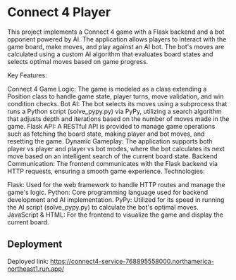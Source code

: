 
# Connect 4 Player

This project implements a Connect 4 game with a Flask backend and a bot opponent powered by AI. The application allows players to interact with the game board, make moves, and play against an AI bot. The bot's moves are calculated using a custom AI algorithm that evaluates board states and selects optimal moves based on game progress.

Key Features:

Connect 4 Game Logic: The game is modeled as a class extending a Position class to handle game state, player turns, move validation, and win condition checks.
Bot AI: The bot selects its moves using a subprocess that runs a Python script (solve_pypy.py) via PyPy, utilizing a search algorithm that adjusts depth and iterations based on the number of moves made in the game.
Flask API: A RESTful API is provided to manage game operations such as fetching the board state, making player and bot moves, and resetting the game.
Dynamic Gameplay: The application supports both player vs player and player vs bot modes, where the bot calculates its next move based on an intelligent search of the current board state.
Backend Communication: The frontend communicates with the Flask backend via HTTP requests, ensuring a smooth game experience.
Technologies:

Flask: Used for the web framework to handle HTTP routes and manage the game's logic.
Python: Core programming language used for backend development and AI implementation.
PyPy: Utilized for its speed in running the AI script (solve_pypy.py) to calculate the bot's optimal moves.
JavaScript & HTML: For the frontend to visualize the game and display the current board.



## Deployment

Deployed link: https://connect4-service-768895558000.northamerica-northeast1.run.app/

